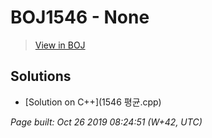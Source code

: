 # BOJ1546 - None

> [View in BOJ](https://www.acmicpc.net/problem/1546)

## Solutions
- [Solution on C++](1546 평균.cpp)


_Page built: Oct 26 2019 08:24:51 (W+42, UTC)_
